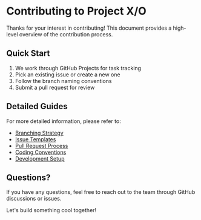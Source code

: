# Contributing to Project X/O

Thanks for your interest in contributing! This document provides a high-level overview of the contribution process.

## Quick Start

1. We work through GitHub Projects for task tracking
2. Pick an existing issue or create a new one
3. Follow the branch naming conventions
4. Submit a pull request for review

## Detailed Guides

For more detailed information, please refer to:

- [Branching Strategy](../.github/BRANCH_STRATEGY.md)
- [Issue Templates](../.github/ISSUE_TEMPLATE/README.md)
- [Pull Request Process](../.github/PULL_REQUEST_TEMPLATE.md)
- [Coding Conventions](./conventions.md)
- [Development Setup](docs/development.md)

## Questions?

If you have any questions, feel free to reach out to the team through GitHub discussions or issues.

Let's build something cool together!
